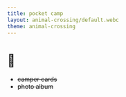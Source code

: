 ```yaml
---
title: pocket camp
layout: animal-crossing/default.webc
theme: animal-crossing
---
```


# 🚧

- ~~camper cards~~
- ~~photo album~~
